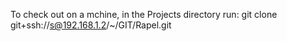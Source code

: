 To check out on a mchine, in the Projects directory run:
git clone git+ssh://s@192.168.1.2/~/GIT/Rapel.git


